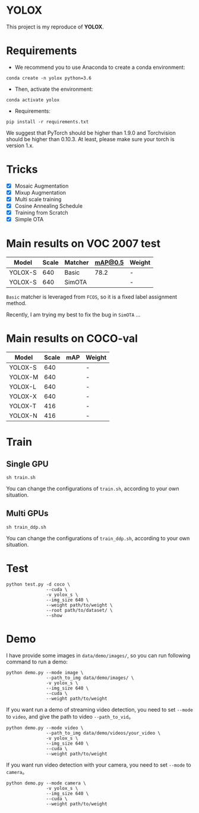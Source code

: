 # YOLOX
This project is my reproduce of **YOLOX**.

# Requirements
- We recommend you to use Anaconda to create a conda environment:
```Shell
conda create -n yolox python=3.6
```

- Then, activate the environment:
```Shell
conda activate yolox
```

- Requirements:
```Shell
pip install -r requirements.txt 
```

We suggest that PyTorch should be higher than 1.9.0 and Torchvision should be higher than 0.10.3. 
At least, please make sure your torch is version 1.x.

# Tricks
- [x] Mosaic Augmentation
- [x] Mixup Augmentation
- [x] Multi scale training
- [x] Cosine Annealing Schedule
- [x] Training from Scratch
- [x] Simple OTA

# Main results on VOC 2007 test

| Model                 |  Scale   |   Matcher   |   mAP@0.5   | Weight |
|-----------------------|----------|-------------|-------------|--------|
| YOLOX-S               |  640     |    Basic    |     78.2    |    -   |
| YOLOX-S               |  640     |   SimOTA    |     |    -   |

`Basic` matcher is leveraged from `FCOS`, so it is a fixed label assignment method.

Recently, I am trying my best to fix the bug in `SimOTA` ...

# Main results on COCO-val

| Model                 |  Scale   |   mAP   | Weight |
|-----------------------|----------|---------|--------|
| YOLOX-S               |  640     |         |    -   |
| YOLOX-M               |  640     |         |    -   |
| YOLOX-L               |  640     |         |    -   |
| YOLOX-X               |  640     |         |    -   |
| YOLOX-T               |  416     |         |    -   |
| YOLOX-N               |  416     |         |    -   |

# Train
## Single GPU
```Shell
sh train.sh
```

You can change the configurations of `train.sh`, according to your own situation.

## Multi GPUs
```Shell
sh train_ddp.sh
```

You can change the configurations of `train_ddp.sh`, according to your own situation.

# Test
```Shell
python test.py -d coco \
               --cuda \
               -v yolox_s \
               --img_size 640 \
               --weight path/to/weight \
               --root path/to/dataset/ \
               --show
```

# Demo
I have provide some images in `data/demo/images/`, so you can run following command to run a demo:

```Shell
python demo.py --mode image \
               --path_to_img data/demo/images/ \
               -v yolox_s \
               --img_size 640 \
               --cuda \
               --weight path/to/weight
```

If you want run a demo of streaming video detection, you need to set `--mode` to `video`, and give the path to video `--path_to_vid`。

```Shell
python demo.py --mode video \
               --path_to_img data/demo/videos/your_video \
               -v yolox_s \
               --img_size 640 \
               --cuda \
               --weight path/to/weight
```

If you want run video detection with your camera, you need to set `--mode` to `camera`。

```Shell
python demo.py --mode camera \
               -v yolox_s \
               --img_size 640 \
               --cuda \
               --weight path/to/weight
```
